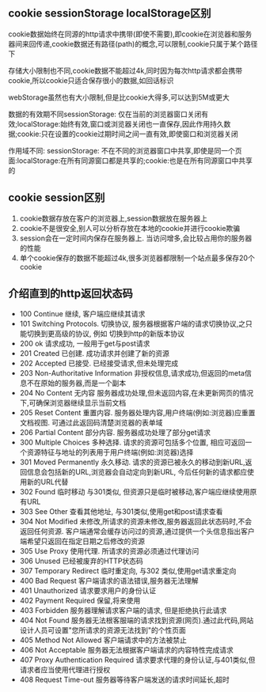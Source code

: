 ## cookie sessionStorage localStorage区别

cookie数据始终在同源的http请求中携带(即使不需要),即cookie在浏览器和服务器间来回传递,cookie数据还有路径(path)的概念,可以限制,cookie只属于某个路径下

存储大小限制也不同,cookie数据不能超过4k,同时因为每次http请求都会携带cookie,所以cookie只适合保存很小的数据,如回话标识

webStorage虽然也有大小限制,但是比cookie大得多,可以达到5M或更大

数据的有效期不同sessionStorage: 仅在当前的浏览器窗口关闭有效;localStorage:始终有效,窗口或浏览器关闭也一直保存,因此作用持久数据;cookie:只在设置的cookie过期时间之间一直有效,即使窗口和浏览器关闭

作用域不同: sessionStorage: 不在不同的浏览器窗口中共享,即使是同一个页面:localStorage:在所有同源窗口都是共享的;cookie:也是在所有同源窗口中共享的

## cookie session区别
1. cookie数据存放在客户的浏览器上,session数据放在服务器上
2. cookie不是很安全,别人可以分析存放在本地的cookie并进行cookie欺骗
3. session会在一定时间内保存在服务器上. 当访问增多,会比较占用你的服务器的性能
4. 单个cookie保存的数据不能超过4k,很多浏览器都限制一个站点最多保存20个cookie

## 介绍直到的http返回状态码
- 100 Continue 继续, 客户端应继续其请求
- 101 Switching Protocols. 切换协议, 服务器根据客户端的请求切换协议,之只能切换到更高级的协议, 例如 切换到http的新版本协议
- 200 ok 请求成功, 一般用于get与post请求
- 201 Created 已创建. 成功请求并创建了新的资源
- 202 Accepted 已接受. 已经接受请求,但未处理完成
- 203 Non-Authoritative Information 非授权信息,请求成功,但返回的meta信息不在原始的服务器,而是一个副本
- 204 No Content 无内容 服务器成功处理,但未返回内容,在未更新网页的情况下,可确保浏览器继续显示当前文档
- 205 Reset Content 重置内容. 服务器处理内容,用户终端(例如:浏览器)应重置文档视图. 可通过此返回码清楚浏览器的表单域
- 206 Partial Content 部分内容. 服务器成功处理了部分get请求
- 300 Multiple Choices 多种选择. 请求的资源可包括多个位置, 相应可返回一个资源特征与地址的列表用于用户终端(例如:浏览器)选择
- 301 Moved Permanently 永久移动. 请求的资源已被永久的移动到新URL,返回信息会包括新的URL,浏览器会自动定向到新URL, 今后任何新的请求都应使用新的URL代替
- 302 Found 临时移动 与301类似, 但资源只是临时被移动,客户端应继续使用原有URL
- 303 See Other 查看其他地址, 与301类似,使用get和post请求查看
- 304 Not Modified 未修改,所请求的资源未修改,服务器返回此状态码时,不会返回任何资源. 客户端通常会缓存访问过的资源,通过提供一个头信息指出客户端希望只返回在指定日期之后修改的资源
- 305 Use Proxy 使用代理. 所请求的资源必须通过代理访问
- 306 Unused 已经被废弃的HTTP状态码
- 307 Temporary Redirect  临时重定向, 与302 类似,使用get请求重定向
- 400 Bad Request 客户端请求的语法错误,服务器无法理解
- 401 Unauthorized  请求要求用户的身份认证
- 402 Payment Required 保留,将来使用
- 403 Forbidden 服务器理解请求客户端的请求, 但是拒绝执行此请求
- 404 Not Found 服务器无法根客服端的请求找到资源(网页).通过此代码,网站设计人员可设置"您所请求的资源无法找到"的个性页面
- 405 Method Not Allowed 客户端请求中的方法被禁止
- 406 Not Acceptable 服务器无法根据客户端请求的内容特性完成请求
- 407 Proxy Authentication Required 请求要求代理的身份认证,与401类似,但请求者应当使用代理进行授权
- 408 Request Time-out 服务器等待客户端发送的请求时间延长,超时
